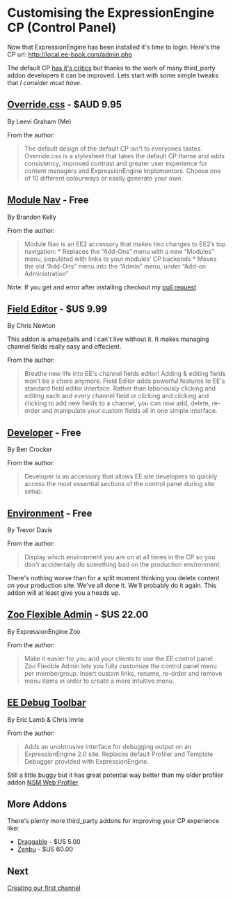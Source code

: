 Customising the ExpressionEngine CP (Control Panel)
===================================================

Now that ExpressionEngine has been installed it's time to login. Here's the CP url: <http://local.ee-book.com/admin.php>

The default CP [has it's critics](https://twitter.com/leevigraham/status/324459182768148481) but thanks to the work of many third_party addon developers it can be improved. Lets start with some simple tweaks that *I consider must have*.

[Override.css](http://ee-garage.com/override-css) - $AUD 9.95
-------------------------------------------------------------

By Leevi Graham (Me)

From the author:

> The default design of the default CP isn't to everyones tastes. Override.css is a stylesheet that takes the default CP theme and adds consistency, improved contrast and greater user experience for content managers and ExpressionEngine implementors. Choose one of 10 different colourways or easily generate your own.

[Module Nav](http://devot-ee.com/add-ons/module-nav) - Free
-----------------------------------------------------------

By Brandon Kelly

From the author:

> Module Nav is an EE2 accessory that makes two changes to EE2’s top navigation: * Replaces the “Add-Ons” menu with a new “Modules” menu, populated with links to your modules’ CP backends * Moves the old “Add-Ons” menu into the “Admin” menu, under “Add-on Administration”

Note: If you get and error after installing checkout my [pull request](https://github.com/brandonkelly/module_nav/pull/3/files)

[Field Editor](http://devot-ee.com/add-ons/field-editor) - $US 9.99
-------------------------------------------------------------------

By Chris Newton

This addon is amazeballs and I can't live without it. It makes managing channel fields really easy and effecient.

From the author:

> Breathe new life into EE's channel fields editor! Adding & editing fields won't be a chore anymore. Field Editor adds powerful features to EE's standard field editor interface. Rather than laboriously clicking and editing each and every channel field or clicking and clicking and clicking to add new fields to a channel, you can now add, delete, re-order and manipulate your custom fields all in one simple interface.

[Developer](http://www.putyourlightson.net/developer) - Free
------------------------------------------------------------

By Ben Crocker

From the author:

> Developer is an accessory that allows EE site developers to quickly access the most essential sections of the control panel during site setup.

[Environment](http://devot-ee.com/add-ons/environment) - Free
-------------------------------------------------------------

By Trevor Davis

From the author:

> Display which environment you are on at all times in the CP so you don't accidentally do something bad on the production environment.

There's nothing worse than for a split moment thinking you delete content on your production site. We've all done it. We'll probably do it again. This addon will at least give you a heads up.

[Zoo Flexible Admin](http://devot-ee.com/add-ons/zoo-flexible-admin) - $US 22.00
--------------------------------------------------------------------------------

By ExpressionEngine Zoo

From the author: 

> Make it easier for you and your clients to use the EE control panel. Zoo Flexible Admin lets you fully customize the control panel menu per membergroup. Insert custom links, rename, re-order and remove menu items in order to create a more intuitive menu. 

[EE Debug Toolbar](http://devot-ee.com/add-ons/ee-debug-toolbar)
----------------------------------------------------------------

By Eric Lamb & Chris Imrie

From the author:

> Adds an unobtrusive interface for debugging output on an ExpressionEngine 2.0 site. Replaces default Profiler and Template Debugger provided with ExpressionEngine.

Still a little buggy but it has great potential way better than my older profiler addon [NSM Web Profiler](https://github.com/newism/nsm.web_profiler.ee_addon)

More Addons
-----------

There's plenty more third_party addons for improving your CP experience like:

* [Draggable](http://devot-ee.com/add-ons/draggable) - $US 5.00
* [Zenbu](http://devot-ee.com/add-ons/zenbu) - $US 60.00

Next
----

[Creating our first channel](03-homepage.md)
